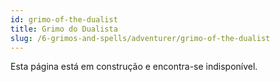 ```yaml
---
id: grimo-of-the-dualist
title: Grimo do Dualista
slug: /6-grimos-and-spells/adventurer/grimo-of-the-dualist
---
```


Esta página está em construção e encontra-se indisponível.
